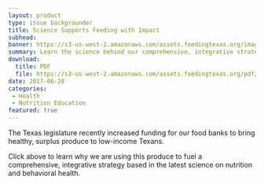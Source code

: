 ```yaml
---
layout: product
type: issue backgrounder
title: Science Supports Feeding with Impact
subhead: 
banner: https://s3-us-west-2.amazonaws.com/assets.feedingtexas.org/images/banners/banner-02.jpg
summary: Learn the science behind our comprehensive, integrative strategy to improve dietary health. 
download:
  title: PDF
  file: https://s3-us-west-2.amazonaws.com/assets.feedingtexas.org/pdf/Feeding-With-Impact-White-Paper.pdf
date: 2017-06-28
categories:
 - Health
 - Nutrition Education
featured: true
---
```

The Texas legislature recently increased funding for our food banks to bring healthy, surplus produce to low-income Texans. 

Click above to learn why we are using this produce to fuel a comprehensive, integrative strategy based in the latest science on nutrition and behavioral health.
